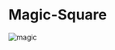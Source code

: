 # Magic-Square

![magic](https://user-images.githubusercontent.com/42794655/101459323-1cedfd00-395e-11eb-9776-ed5cb61a88bf.jpg)
